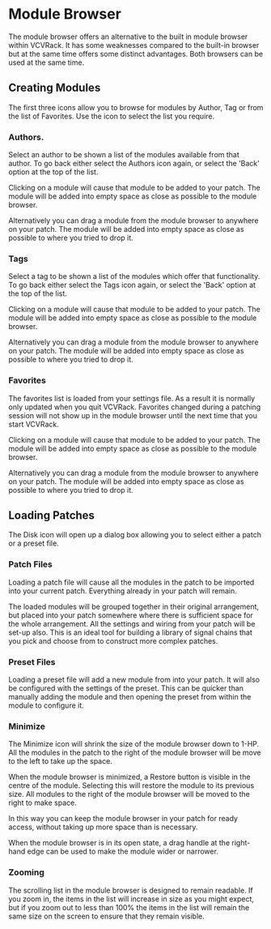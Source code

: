 # Module Browser

The module browser offers an alternative to the built in module browser within VCVRack. It has some weaknesses compared to the built-in browser
but at the same time offers some distinct advantages. Both browsers can be used at the same time.

## Creating Modules

The first three icons allow you to browse for modules by Author, Tag or from the list of Favorites. Use the icon to select the list you require.

### Authors.

Select an author to be shown a list of the modules available from that author. To go back either select the Authors icon again, or select
the 'Back' option at the top of the list.

Clicking on a module will cause that module to be added to your patch. The module will be added into empty space as close as possible to the 
module browser.

Alternatively you can drag a module from the module browser to anywhere on your patch. The module will be added into empty space as close as possible
to where you tried to drop it.

### Tags

Select a tag to be shown a list of the modules which offer that functionality. To go back either select the Tags icon again, or select
the 'Back' option at the top of the list.

Clicking on a module will cause that module to be added to your patch. The module will be added into empty space as close as possible to the 
module browser.

Alternatively you can drag a module from the module browser to anywhere on your patch. The module will be added into empty space as close as possible
to where you tried to drop it.

### Favorites

The favorites list is loaded from your settings file. As a result it is normally only updated when you quit VCVRack. Favorites changed during a patching session will not show up in the module browser until the next time that you start VCVRack.

Clicking on a module will cause that module to be added to your patch. The module will be added into empty space as close as possible to the 
module browser.

Alternatively you can drag a module from the module browser to anywhere on your patch. The module will be added into empty space as close as possible
to where you tried to drop it.

## Loading Patches

The Disk icon will open up a dialog box allowing you to select either a patch or a preset file. 

### Patch Files

Loading a patch file will cause all the modules in the patch to be imported into your current patch. Everything already in your patch will remain.

The loaded modules will be grouped together in their original arrangement, but placed into your patch somewhere where there is sufficient space for the whole arrangement. All the settings and wiring from your patch will be set-up also. This is an ideal tool for 
building a library of signal chains that you pick and choose from to construct more complex patches.

### Preset Files

Loading a preset file will add a new module from into your patch. It will also be configured with the settings of the preset. This can be quicker than manually adding the module and then opening the preset from within the module to configure it.

### Minimize

The Minimize icon will shrink the size of the module browser down to 1-HP. All the modules in the patch to the right of the module browser will be move to the left to take up the space. 

When the module browser is minimized, a Restore button is visible in the centre of the module. Selecting this will restore the module to its previous size. All modules to the right of the module browser will be moved to the right to make space.

In this way you can keep the module browser in your patch for ready access, without taking up more space than is necessary.

When the module browser is in its open state, a drag handle at the right-hand edge can be used to make the module wider or narrower.

### Zooming

The scrolling list in the module browser is designed to remain readable. If you zoom in, the items in the list will increase in size as you might expect, but if you zoom out to less than 100% the items in the list will remain the same size on the screen to ensure that they remain visible.
